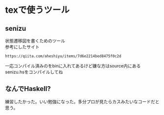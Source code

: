 # texで使うツール

## senizu
状態遷移図を書くためのツール<br>
参考にしたサイト
~~~
https://qiita.com/aheshiyu/items/7d6e2214bed8475f0c2d
~~~
一応コンパイル済みのをbinに入れてあるけど嫌な方はsource内にあるsenizu.hsをコンパイルしてね
## なんでHaskell?
練習したかった。いい勉強になった。多分プロが見たらカスみたいなコードだと思う。
